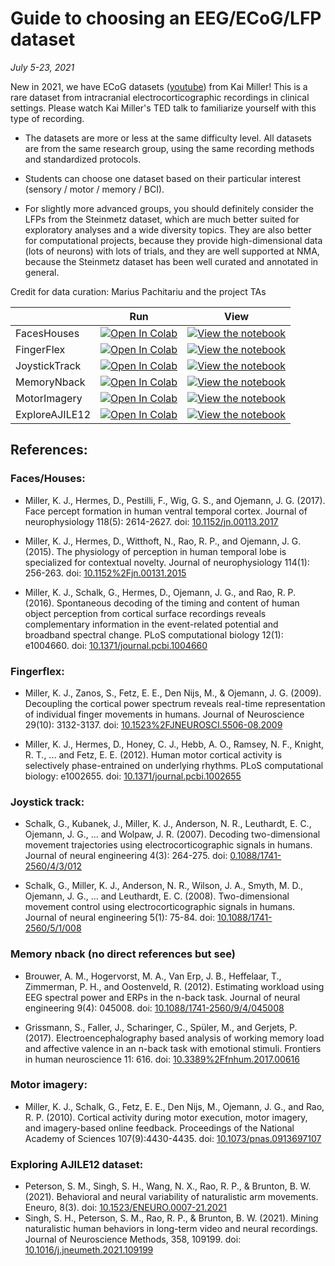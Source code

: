 # Guide to choosing an EEG/ECoG/LFP dataset

*July 5-23, 2021*

New in 2021, we have ECoG datasets ([youtube](https://youtube.com/watch?v=rAqtrBhwS80)) from Kai Miller! This is a rare dataset from intracranial electrocorticographic recordings in clinical settings. Please watch Kai Miller's TED talk to familiarize yourself with this type of recording.

* The datasets are more or less at the same difficulty level. All datasets are from the same research group, using the same recording methods and standardized protocols.

* Students can choose one dataset based on their particular interest (sensory / motor / memory / BCI).

* For slightly more advanced groups, you should definitely consider the LFPs from the Steinmetz dataset, which are much better suited for exploratory analyses and a wide diversity topics. They are also better for computational projects, because they provide high-dimensional data (lots of neurons) with lots of trials, and they are well supported at NMA, because the Steinmetz dataset has been well curated and annotated in general.  

Credit for data curation: Marius Pachitariu and the project TAs

|   | Run | View |
| - | --- | ---- |
| FacesHouses | [![Open In Colab](https://colab.research.google.com/assets/colab-badge.svg)](https://colab.research.google.com/github/NeuromatchAcademy/course-content/blob/main/projects/ECoG/load_ECoG_faceshouses.ipynb) | [![View the notebook](https://img.shields.io/badge/render-nbviewer-orange.svg)](https://nbviewer.jupyter.org/github/NeuromatchAcademy/course-content/blob/main/projects/ECoG/load_ECoG_faceshouses.ipynb?flush_cache=true) |
| FingerFlex | [![Open In Colab](https://colab.research.google.com/assets/colab-badge.svg)](https://colab.research.google.com/github/NeuromatchAcademy/course-content/blob/main/projects/ECoG/load_ECoG_fingerflex.ipynb) | [![View the notebook](https://img.shields.io/badge/render-nbviewer-orange.svg)](https://nbviewer.jupyter.org/github/NeuromatchAcademy/course-content/blob/main/projects/ECoG/load_ECoG_fingerflex.ipynb?flush_cache=true) |
| JoystickTrack | [![Open In Colab](https://colab.research.google.com/assets/colab-badge.svg)](https://colab.research.google.com/github/NeuromatchAcademy/course-content/blob/main/projects/ECoG/load_ECoG_joystick_track.ipynb) | [![View the notebook](https://img.shields.io/badge/render-nbviewer-orange.svg)](https://nbviewer.jupyter.org/github/NeuromatchAcademy/course-content/blob/main/projects/ECoG/load_ECoG_joystick_track.ipynb?flush_cache=true) |
| MemoryNback | [![Open In Colab](https://colab.research.google.com/assets/colab-badge.svg)](https://colab.research.google.com/github/NeuromatchAcademy/course-content/blob/main/projects/ECoG/load_ECoG_memory_nback.ipynb) | [![View the notebook](https://img.shields.io/badge/render-nbviewer-orange.svg)](https://nbviewer.jupyter.org/github/NeuromatchAcademy/course-content/blob/main/projects/ECoG/load_ECoG_memory_nback.ipynb?flush_cache=true) |
| MotorImagery | [![Open In Colab](https://colab.research.google.com/assets/colab-badge.svg)](https://colab.research.google.com/github/NeuromatchAcademy/course-content/blob/main/projects/ECoG/load_ECoG_motor_imagery.ipynb) | [![View the notebook](https://img.shields.io/badge/render-nbviewer-orange.svg)](https://nbviewer.jupyter.org/github/NeuromatchAcademy/course-content/blob/main/projects/ECoG/load_ECoG_motor_imagery.ipynb?flush_cache=true) |
| ExploreAJILE12 | [![Open In Colab](https://colab.research.google.com/assets/colab-badge.svg)](https://colab.research.google.com/github/NeuromatchAcademy/course-content/blob/main/projects/ECoG/exploreAJILE12.ipynb) | [![View the notebook](https://img.shields.io/badge/render-nbviewer-orange.svg)](https://nbviewer.jupyter.org/github/NeuromatchAcademy/course-content/blob/main/projects/ECoG/exploreAJILE12.ipynb?flush_cache=true) |

## References:

### Faces/Houses:

- Miller, K. J., Hermes, D., Pestilli, F., Wig, G. S., and Ojemann, J. G. (2017). Face percept formation in human ventral temporal cortex. Journal of neurophysiology 118(5): 2614-2627. doi: [10.1152/jn.00113.2017](https://doi.org/10.1152/jn.00113.2017)

- Miller, K. J., Hermes, D., Witthoft, N., Rao, R. P., and Ojemann, J. G. (2015). The physiology of perception in human temporal lobe is specialized for contextual novelty. Journal of neurophysiology 114(1): 256-263. doi: [10.1152%2Fjn.00131.2015](https://doi.org/10.1152%2Fjn.00131.2015)

- Miller, K. J., Schalk, G., Hermes, D., Ojemann, J. G., and Rao, R. P. (2016). Spontaneous decoding of the timing and content of human object perception from cortical surface recordings reveals complementary information in the event-related potential and broadband spectral change. PLoS computational biology 12(1): e1004660. doi: [10.1371/journal.pcbi.1004660](https://doi.org/10.1371/journal.pcbi.1004660)

### Fingerflex:

- Miller, K. J., Zanos, S., Fetz, E. E., Den Nijs, M., & Ojemann, J. G. (2009). Decoupling the cortical power spectrum reveals real-time representation of individual finger movements in humans. Journal of Neuroscience 29(10): 3132-3137. doi: [10.1523%2FJNEUROSCI.5506-08.2009](https://doi.org/10.1523%2FJNEUROSCI.5506-08.2009)

- Miller, K. J., Hermes, D., Honey, C. J., Hebb, A. O., Ramsey, N. F., Knight, R. T., ... and Fetz, E. E. (2012). Human motor cortical activity is selectively phase-entrained on underlying rhythms. PLoS computational biology: e1002655. doi: [10.1371/journal.pcbi.1002655](https://doi.org/10.1371/journal.pcbi.1002655)

### Joystick track:

- Schalk, G., Kubanek, J., Miller, K. J., Anderson, N. R., Leuthardt, E. C., Ojemann, J. G., ... and Wolpaw, J. R. (2007). Decoding two-dimensional movement trajectories using electrocorticographic signals in humans. Journal of neural engineering 4(3): 264-275. doi: [0.1088/1741-2560/4/3/012](https://doi.org/10.1088/1741-2560/4/3/012)

- Schalk, G., Miller, K. J., Anderson, N. R., Wilson, J. A., Smyth, M. D., Ojemann, J. G., ... and Leuthardt, E. C. (2008). Two-dimensional movement control using electrocorticographic signals in humans. Journal of neural engineering 5(1): 75-84. doi: [10.1088/1741-2560/5/1/008](https://doi.org/10.1088/1741-2560/5/1/008)

### Memory nback (no direct references but see)

- Brouwer, A. M., Hogervorst, M. A., Van Erp, J. B., Heffelaar, T., Zimmerman, P. H., and Oostenveld, R. (2012). Estimating workload using EEG spectral power and ERPs in the n-back task. Journal of neural engineering 9(4): 045008. doi: [10.1088/1741-2560/9/4/045008](https://doi.org/10.1088/1741-2560/9/4/045008)

- Grissmann, S., Faller, J., Scharinger, C., Spüler, M., and Gerjets, P. (2017). Electroencephalography based analysis of working memory load and affective valence in an n-back task with emotional stimuli. Frontiers in human neuroscience 11: 616. doi: [10.3389%2Ffnhum.2017.00616](https://doi.org/10.3389%2Ffnhum.2017.00616)

### Motor imagery:

- Miller, K. J., Schalk, G., Fetz, E. E., Den Nijs, M., Ojemann, J. G., and Rao, R. P. (2010). Cortical activity during motor execution, motor imagery, and imagery-based online feedback. Proceedings of the National Academy of Sciences 107(9):4430-4435. doi: [10.1073/pnas.0913697107](https://doi.org/10.1073/pnas.0913697107)

### Exploring AJILE12 dataset:

- Peterson, S. M., Singh, S. H., Wang, N. X., Rao, R. P., & Brunton, B. W. (2021). Behavioral and neural variability of naturalistic arm movements. Eneuro, 8(3). doi: [10.1523/ENEURO.0007-21.2021](https://doi.org/10.1523/ENEURO.0007-21.2021)
- Singh, S. H., Peterson, S. M., Rao, R. P., & Brunton, B. W. (2021). Mining naturalistic human behaviors in long-term video and neural recordings. Journal of Neuroscience Methods, 358, 109199. doi: [10.1016/j.jneumeth.2021.109199](https://doi.org/10.1016/j.jneumeth.2021.109199)
